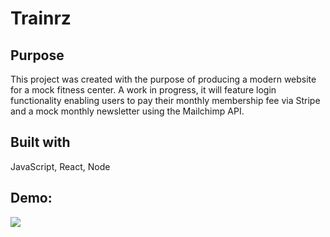 # Trainrz

## Purpose
This project was created with the purpose of producing a modern website for a mock fitness center. A work in progress, it will feature login functionality enabling 
users to pay their monthly membership fee via Stripe and a mock monthly newsletter using the Mailchimp API.

## Built with
JavaScript, React, Node

## Demo:
![](Trainrz.gif)
